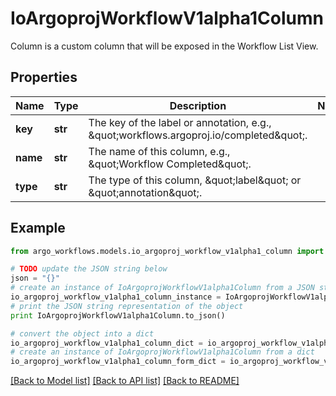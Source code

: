 # IoArgoprojWorkflowV1alpha1Column

Column is a custom column that will be exposed in the Workflow List View.

## Properties

Name | Type | Description | Notes
------------ | ------------- | ------------- | -------------
**key** | **str** | The key of the label or annotation, e.g., \&quot;workflows.argoproj.io/completed\&quot;. | 
**name** | **str** | The name of this column, e.g., \&quot;Workflow Completed\&quot;. | 
**type** | **str** | The type of this column, \&quot;label\&quot; or \&quot;annotation\&quot;. | 

## Example

```python
from argo_workflows.models.io_argoproj_workflow_v1alpha1_column import IoArgoprojWorkflowV1alpha1Column

# TODO update the JSON string below
json = "{}"
# create an instance of IoArgoprojWorkflowV1alpha1Column from a JSON string
io_argoproj_workflow_v1alpha1_column_instance = IoArgoprojWorkflowV1alpha1Column.from_json(json)
# print the JSON string representation of the object
print IoArgoprojWorkflowV1alpha1Column.to_json()

# convert the object into a dict
io_argoproj_workflow_v1alpha1_column_dict = io_argoproj_workflow_v1alpha1_column_instance.to_dict()
# create an instance of IoArgoprojWorkflowV1alpha1Column from a dict
io_argoproj_workflow_v1alpha1_column_form_dict = io_argoproj_workflow_v1alpha1_column.from_dict(io_argoproj_workflow_v1alpha1_column_dict)
```
[[Back to Model list]](../README.md#documentation-for-models) [[Back to API list]](../README.md#documentation-for-api-endpoints) [[Back to README]](../README.md)


